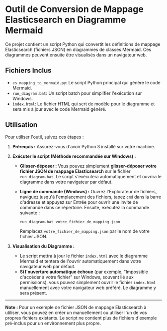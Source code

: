 # Outil de Conversion de Mappage Elasticsearch en Diagramme Mermaid

Ce projet contient un script Python qui convertit les définitions de mappage Elasticsearch (fichiers JSON) en diagrammes de classes Mermaid. Ces diagrammes peuvent ensuite être visualisés dans un navigateur web.

## Fichiers Inclus

- `es_mapping_to_mermaid.py`: Le script Python principal qui génère le code Mermaid.
- `run_diagram.bat`: Un script batch pour simplifier l'exécution sur Windows.
- `index.html`: Le fichier HTML qui sert de modèle pour le diagramme et sera mis à jour avec le code Mermaid généré.

## Utilisation

Pour utiliser l'outil, suivez ces étapes :

1.  **Prérequis :** Assurez-vous d'avoir Python 3 installé sur votre machine.

2.  **Exécuter le script (Méthode recommandée sur Windows) :**

    - **Glisser-déposer :** Vous pouvez simplement **glisser-déposer votre fichier JSON de mappage Elasticsearch** sur le fichier `run_diagram.bat`. Le script s'exécutera automatiquement et ouvrira le diagramme dans votre navigateur par défaut.

    - **Ligne de commande (Windows) :** Ouvrez l'Explorateur de fichiers, naviguez jusqu'à l'emplacement des fichiers, tapez `cmd` dans la barre d'adresse et appuyez sur Entrée pour ouvrir une invite de commande dans ce répertoire. Ensuite, exécutez la commande suivante :
      ```bash
      run_diagram.bat votre_fichier_de_mapping.json
      ```
      Remplacez `votre_fichier_de_mapping.json` par le nom de votre fichier JSON.

3.  **Visualisation du Diagramme :**

    - Le script mettra à jour le fichier `index.html` avec le diagramme Mermaid et tentera de l'ouvrir automatiquement dans votre navigateur web par défaut.
    - **Si l'ouverture automatique échoue** (par exemple, "Impossible d'accéder à votre fichier" sur Windows, souvent lié aux permissions), vous pouvez simplement ouvrir le fichier `index.html` manuellement avec votre navigateur web préféré. Le diagramme y sera présent.

---

**Note :** Pour un exemple de fichier JSON de mappage Elasticsearch à utiliser, vous pouvez en créer un manuellement ou utiliser l'un de vos propres fichiers existants. Le script ne contient plus de fichiers d'exemple pré-inclus pour un environnement plus propre.
